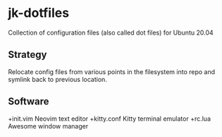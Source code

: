 # jk-dotfiles
Collection of configuration files (also called dot files) for Ubuntu 20.04

## Strategy
Relocate config files from various points in the filesystem into repo and symlink back to previous location.

## Software
+init.vim        Neovim text editor
+kitty.conf      Kitty terminal emulator
+rc.lua          Awesome window manager

